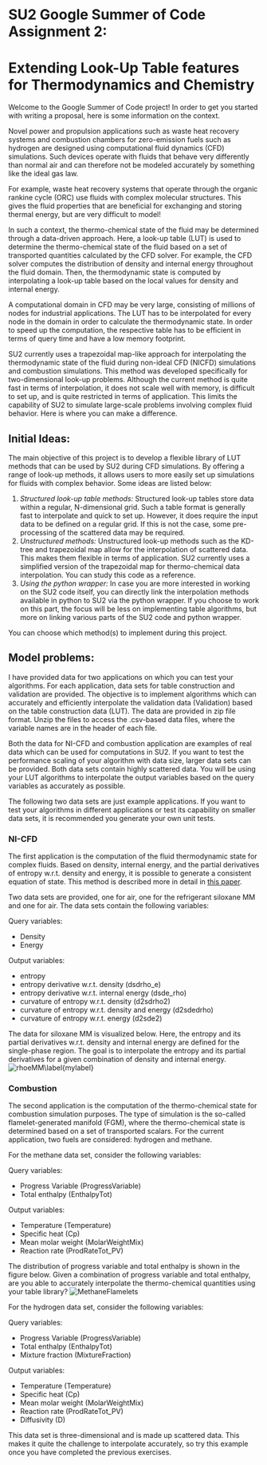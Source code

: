 # SU2 Google Summer of Code Assignment 2:
# Extending Look-Up Table features for Thermodynamics and Chemistry

Welcome to the Google Summer of Code project! In order to get you started with writing a proposal, here is some information on the context.

Novel power and propulsion applications such as waste heat recovery systems and combustion chambers for zero-emission fuels such as hydrogen are designed using computational fluid dynamics (CFD) simulations. Such devices operate with fluids that behave very differently than normal air and can therefore not be modeled accurately by something like the ideal gas law. 

For example, waste heat recovery systems that operate through the organic rankine cycle (ORC) use fluids with complex molecular structures. This gives the fluid properties that are beneficial for exchanging and storing thermal energy, but are very difficult to model! 

In such a context, the thermo-chemical state of the fluid may be determined through a data-driven approach. Here, a look-up table (LUT) is used to determine the thermo-chemical state of the fluid based on a set of transported quantities calculated by the CFD solver. For example, the CFD solver computes the distribution of density and internal energy throughout the fluid domain. Then, the thermodynamic state is computed by interpolating a look-up table based on the local values for density and internal energy. 

A computational domain in CFD may be very large, consisting of millions of nodes for industrial applications. The LUT has to be interpolated for every node in the domain in order to calculate the thermodynamic state. In order to speed up the computation, the respective table has to be efficient in terms of query time and have a low memory footprint. 

SU2 currently uses a trapezoidal map-like approach for interpolating the thermodynamic state of the fluid during non-ideal CFD (NICFD) simulations and combustion simulations. This method was developed specifically for two-dimensional look-up problems. Although the current method is quite fast in terms of interpolation, it does not scale well with memory, is difficult to set up, and is quite restricted in terms of application. This limits the capability of SU2 to simulate large-scale problems involving complex fluid behavior. Here is where you can make a difference.

## Initial Ideas:
The main objective of this project is to develop a flexible library of LUT methods that can be used by SU2 during CFD simulations. By offering a range of look-up methods, it allows users to more easily set up simulations for fluids with complex behavior. Some ideas are listed below:

1. *Structured look-up table methods:* Structured look-up tables store data within a regular, N-dimensional grid. Such a table format is generally fast to interpolate and quick to set up. However, it does require the input data to be defined on a regular grid. If this is not the case, some pre-processing of the scattered data may be required.
2. *Unstructured methods:* Unstructured look-up methods such as the KD-tree and trapezoidal map allow for the interpolation of scattered data. This makes them flexible in terms of application. SU2 currently uses a simplified version of the trapezoidal map for thermo-chemical data interpolation. You can study this code as a reference. 
3. *Using the python wrapper:* In case you are more interested in working on the SU2 code itself, you can directly link the interpolation methods available in python to SU2 via the python wrapper. If you choose to work on this part, the focus will be less on implementing table algorithms, but more on linking various parts of the SU2 code and python wrapper. 

You can choose which method(s) to implement during this project.

## Model problems:
I have provided data for two applications on which you can test your algorithms. For each application, data sets for table construction and validation are provided. The objective is to implement algorithms which can accurately and efficiently interpolate the validation data (Validation) based on the table construction data (LUT). The data are provided in zip file format. Unzip the files to access the .csv-based data files, where the variable names are in the header of each file. 

Both the data for NI-CFD and combustion application are examples of real data which can be used for computations in SU2. If you want to test the performance scaling of your algorithm with data size, larger data sets can be provided. Both data sets contain highly scattered data. You will be using your LUT algorithms to interpolate the output variables based on the query variables as accurately as possible. 

The following two data sets are just example applications. If you want to test your algorithms in different applications or test its capability on smaller data sets, it is recommended you generate your own unit tests.

### NI-CFD
The first application is the computation of the fluid thermodynamic state for complex fluids. Based on density, internal energy, and the partial derivatives of entropy w.r.t. density and energy, it is possible to generate a consistent equation of state. This method is described more in detail in [this paper](Literature/M.Pinietal.-Data-DrivenRegressionofThermodynamicModelsinEntropicForm.pdf). 

Two data sets are provided, one for air, one for the refrigerant siloxane MM and one for air. The data sets contain the following variables:

Query variables:
- Density
- Energy 

Output variables:
- entropy
- entropy derivative w.r.t. density (dsdrho_e)
- entropy derivative w.r.t. internal energy (dsde_rho)
- curvature of entropy w.r.t. density (d2sdrho2)
- curvature of entropy w.r.t. density and energy (d2sdedrho)
- curvature of entropy w.r.t. energy (d2sde2) 

The data for siloxane MM is visualized below. Here, the entropy and its partial derivatives w.r.t. density and internal energy are defined for the single-phase region. The goal is to interpolate the entropy and its partial derivatives for a given combination of density and internal energy.
![rhoeMM\label{mylabel}](DataSets/1_NICFD/MM_dataset.png)

### Combustion
The second application is the computation of the thermo-chemical state for combustion simulation purposes. The type of simulation is the so-called flamelet-generated manifold (FGM), where the thermo-chemical state is determined based on a set of transported scalars. For the current application, two fuels are considered: hydrogen and methane. 

For the methane data set, consider the following variables:

Query variables:
- Progress Variable (ProgressVariable)
- Total enthalpy (EnthalpyTot)

Output variables:
- Temperature (Temperature)
- Specific heat (Cp)
- Mean molar weight (MolarWeightMix)
- Reaction rate (ProdRateTot_PV)

The distribution of progress variable and total enthalpy is shown in the figure below. Given a combination of progress variable and total enthalpy, are you able to accurately interpolate the thermo-chemical quantities using your table library?
![MethaneFlamelets](DataSets/2_Flamelet/MethaneData.png)

For the hydrogen data set, consider the following variables:

Query variables:
- Progress Variable (ProgressVariable)
- Total enthalpy (EnthalpyTot)
- Mixture fraction (MixtureFraction)

Output variables:
- Temperature (Temperature)
- Specific heat (Cp)
- Mean molar weight (MolarWeightMix)
- Reaction rate (ProdRateTot_PV)
- Diffusivity (D)

This data set is three-dimensional and is made up scattered data. This makes it quite the challenge to interpolate accurately, so try this example once you have completed the previous exercises.
